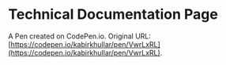 # Technical Documentation Page

A Pen created on CodePen.io. Original URL: [https://codepen.io/kabirkhullar/pen/VwrLxRL](https://codepen.io/kabirkhullar/pen/VwrLxRL).


